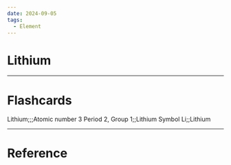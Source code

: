 ```yaml
---
date: 2024-09-05
tags:
  - Element
---
```

# Lithium



---
# Flashcards
Lithium;;;Atomic number 3
Period 2, Group 1;;Lithium
Symbol Li;;Lithium


---
# Reference
